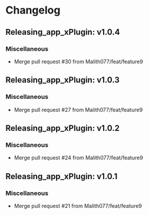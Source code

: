 # Changelog

## Releasing_app_xPlugin: v1.0.4

### Miscellaneous

- Merge pull request #30 from Malith077/feat/feature9


## Releasing_app_xPlugin: v1.0.3

### Miscellaneous

- Merge pull request #27 from Malith077/feat/feature9


## Releasing_app_xPlugin: v1.0.2

### Miscellaneous

- Merge pull request #24 from Malith077/feat/feature9


## Releasing_app_xPlugin: v1.0.1

### Miscellaneous

- Merge pull request #21 from Malith077/feat/feature9
